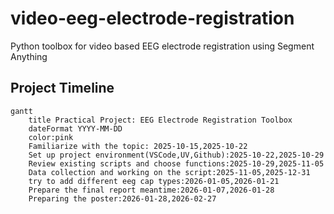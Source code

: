 # video-eeg-electrode-registration
Python toolbox for video based EEG electrode registration using Segment Anything
## Project Timeline

```mermaid
gantt
    title Practical Project: EEG Electrode Registration Toolbox
    dateFormat YYYY-MM-DD
    color:pink
    Familiarize with the topic: 2025-10-15,2025-10-22
    Set up project environment(VSCode,UV,Github):2025-10-22,2025-10-29
    Review existing scripts and choose functions:2025-10-29,2025-11-05
    Data collection and working on the script:2025-11-05,2025-12-31
    try to add different eeg cap types:2026-01-05,2026-01-21
    Prepare the final report meantime:2026-01-07,2026-01-28
    Preparing the poster:2026-01-28,2026-02-27

```

